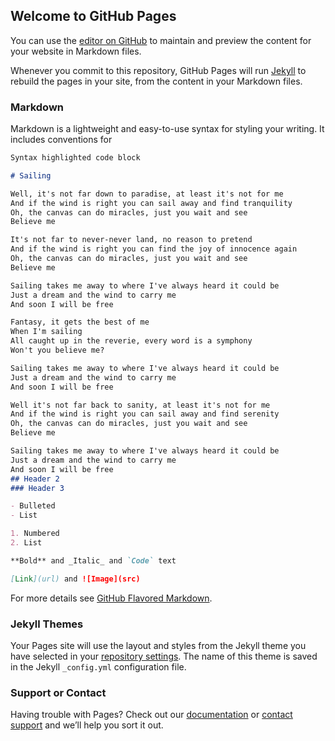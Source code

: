 ## Welcome to GitHub Pages

You can use the [editor on GitHub](https://github.com/skim8/skim.github.io/edit/master/README.md) to maintain and preview the content for your website in Markdown files.

Whenever you commit to this repository, GitHub Pages will run [Jekyll](https://jekyllrb.com/) to rebuild the pages in your site, from the content in your Markdown files.

### Markdown

Markdown is a lightweight and easy-to-use syntax for styling your writing. It includes conventions for

```markdown
Syntax highlighted code block

# Sailing

Well, it's not far down to paradise, at least it's not for me
And if the wind is right you can sail away and find tranquility
Oh, the canvas can do miracles, just you wait and see
Believe me

It's not far to never-never land, no reason to pretend
And if the wind is right you can find the joy of innocence again
Oh, the canvas can do miracles, just you wait and see
Believe me

Sailing takes me away to where I've always heard it could be
Just a dream and the wind to carry me
And soon I will be free

Fantasy, it gets the best of me
When I'm sailing
All caught up in the reverie, every word is a symphony
Won't you believe me?

Sailing takes me away to where I've always heard it could be
Just a dream and the wind to carry me
And soon I will be free

Well it's not far back to sanity, at least it's not for me
And if the wind is right you can sail away and find serenity
Oh, the canvas can do miracles, just you wait and see
Believe me

Sailing takes me away to where I've always heard it could be
Just a dream and the wind to carry me
And soon I will be free
## Header 2
### Header 3

- Bulleted
- List

1. Numbered
2. List

**Bold** and _Italic_ and `Code` text

[Link](url) and ![Image](src)
```

For more details see [GitHub Flavored Markdown](https://guides.github.com/features/mastering-markdown/).

### Jekyll Themes

Your Pages site will use the layout and styles from the Jekyll theme you have selected in your [repository settings](https://github.com/skim8/skim.github.io/settings). The name of this theme is saved in the Jekyll `_config.yml` configuration file.

### Support or Contact

Having trouble with Pages? Check out our [documentation](https://help.github.com/categories/github-pages-basics/) or [contact support](https://github.com/contact) and we’ll help you sort it out.
